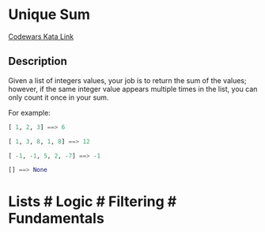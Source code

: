 # Unique Sum

[Codewars Kata Link](https://www.codewars.com/kata/56b1eb19247c01493a000065/python)

## Description
Given a list of integers values, your job is to return the sum of the values; however, if the same integer value appears multiple times in the list, you can only count it once in your sum.

For example:

```python
[ 1, 2, 3] ==> 6

[ 1, 3, 8, 1, 8] ==> 12

[ -1, -1, 5, 2, -7] ==> -1

[] ==> None
```

# Lists # Logic # Filtering # Fundamentals